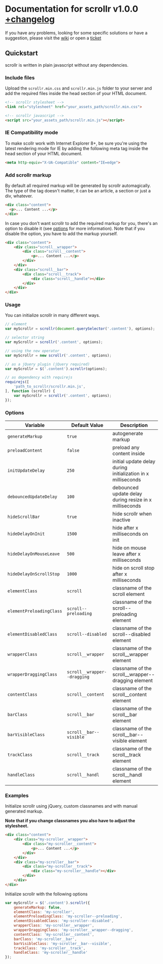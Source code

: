 # Documentation for scrollr v1.0.0 [+changelog](CHANGELOG.md)

If you have any problems, looking for some specific solutions or have a suggestion, please visit the [wiki](https://github.com/mediastuttgart/scrollr-docs/wiki) or open a [ticket](https://github.com/mediastuttgart/scrollr-docs/issues)

## Quickstart

scrollr is written in plain javascript without any dependencies.

### Include files

Upload the `scrollr.min.css` and `scrollr.min.js` folder to your server and add the required files inside the head section of your HTML document.

```html
<!-- scrollr stylesheet -->
<link rel="stylesheet" href="your_assets_path/scrollr.min.css">

<!-- scrollr javascript -->
<script src="your_assets_path/scrollr.min.js"></script>
```

### IE Compatibility mode

To make scollr work with Internet Explorer 8+, be sure you're using the latest rendering mode for IE by adding the following meta tag inside the head section of your HTML document.

```html
<meta http-equiv="X-UA-Compatible" content="IE=edge">
```

### Add scrollr markup

By default all required markup will be generated by scrollr automagically. The type of the tag doesn't matter, it can be an article, a section or just a div, whatever.

```html
<div class="content">
  <p>... Content ...</p>
</div>
```

In case you don't want scrollr to add the required markup for you, there's an option to disable it (see [options](#options) for more information). Note that if you disable the option, you have to add the markup yourself.

```html
<div class="content">
	<div class="scroll__wrapper">
		<div class="scroll__content">
			<p>... Content ...</p>
		</div>
	</div>
	<div class="scroll__bar">
		<div class="scroll__track">
			<div class="scroll__handle"></div>
		</div>
	</div>
</div>
```

### Usage

You can initialize scrollr in many different ways.

```javascript
// element
var myScrollr = scrollr(document.querySelector('.content'), options);

// selector string
var myScrollr = scrollr('.content', options);

// using the new operator
var myScrollr = new scrollr('.content', options);

// as a jQuery plugin (jQuery required)
var myScrollr = $('.content').scrollr(options);

// as dependency with requirejs
requirejs([
	'path_to_scrollr/scrollr.min.js',
], function (scrollr) {
	var myScrollr = scrollr('.content', options);
});
```

### Options

| Variable                 | Default Value               | Description                                                  |
| ------------------------ | --------------------------- | ------------------------------------------------------------ |
| `generateMarkup`         | `true`                      | autogenerate markup                                          |
| `preloadContent`         | `false`                     | preload any content inside                                   |
| `initUpdateDelay`        | `250`                       | initial update delay during initialization in x milliseconds |
| `debouncedUpdateDelay`   | `100`                       | debounced update delay during resize in x milliseconds       |
| `hideScrollBar`          | `true`                      | hide scrollr when inactive                                   |
| `hideDelayOnInit`        | `1500`                      | hide after x milliseconds on init                            |
| `hideDelayOnMouseLeave`  | `500`                       | hide on mouse leave after x milliseconds                     |
| `hideDelayOnScrollStop`  | `1000`                      | hide on scroll stop after x milliseconds                     |
| `elementClass`           | `scroll`                    | classname of the scroll element                              |
| `elementPreloadingClass` | `scroll--preloading`        | classname of the scroll--preloading element                  |
| `elementDisabledClass`   | `scroll--disabled`          | classname of the scroll--disabled element                    |
| `wrapperClass`           | `scroll__wrapper`           | classname of the scroll__wrapper element                     |
| `wrapperDraggingClass`   | `scroll__wrapper--dragging` | classname of the scroll__wrapper--dragging element           |
| `contentClass`           | `scroll__content`           | classname of the scroll__content element                     |
| `barClass`               | `scroll__bar`               | classname of the scroll__bar element                         |
| `barVisibleClass`        | `scroll__bar--visible`      | classname of the scroll__bar--visible element                |
| `trackClass`             | `scroll__track`             | classname of the scroll__track element                       |
| `handleClass`            | `scroll__handl`             | classname of the scroll__handl element                       |

### Examples

Initialize scrollr using jQuery, custom classnames and with manual generated markup.

**Note that if you change classnames you also have to adjust the stylesheet.**

```html
<div class="content">
	<div class="my-scroller__wrapper">
		<div class="my-scroller__content">
			<p>... Content ...</p>
		</div>
	</div>
	<div class="my-scroller__bar">
		<div class="my-scroller__track">
			<div class="my-scroller__handle"></div>
		</div>
	</div>
</div>
```

Initialize scrollr with the following options

```javascript
var myScrollr = $('.content').scrollr({
	generateMarkup: false,
	elementClass: 'my-scroller',
	elementPreloadingClass: 'my-scroller--preloading',
	elementDisabledClass: 'my-scroller--disabled',
	wrapperClass: 'my-scroller__wrapper',
	wrapperDraggingClass: 'my-scroller__wrapper--dragging',
	contentClass: 'my-scroller__content',
	barClass: 'my-scroller__bar',
	barVisibleClass: 'my-scroller__bar--visible',
	trackClass: 'my-scroller__track',
	handleClass: 'my-scroller__handle'	
});
```
